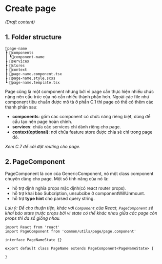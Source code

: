 # Create page
_(Draft content)_

## 1. Folder structure
```
📂page-name
┣ 📂components
┃ ┗📂component-name
┣ 📂services
┣ 📂stores
┣ 📂context
┣ 📜page-name.component.tsx
┣ 📜page-name.style.scss
┗ 📜page-name.template.tsx
```
Page cũng là một component nhưng bởi vì page cần thực hiện nhiều chức năng nên cấu trúc của nó cần nhiều thành phần hơn. Ngoài các file như component tiêu chuẩn được mô tả ở phần C.1 thì page có thể có thêm các thành phần sau:
- **components**: gồm các component có chức năng riêng biệt, dùng để cấu tạo nên page hoàn chỉnh.
- **services**: chứa các services chỉ dành riêng cho page.
- **context(optional)**: nơi chứa feature store được chia sẻ chỉ trong page đó.

_Xem C.7 để cài đặt routing cho page._

## 2. PageComponent
PageComponent là con của GenericComponent, nó một class component chuyên dùng cho page. Một số tính năng của nó là:
- hỗ trợ định nghĩa props mặc định(có react router props).
- hỗ trợ khai báo Subcription, unsubcibe ở componentWillUnmount.
- hỗ trợ **type hint** cho parsed query string.

*Lưu ý: Để cho thuận tiện, khác với `Component` của React, `PageComponent` sẽ khai báo state trước props bởi vì state có thể khác nhau giữa các page còn props thì đa số giống nhau.*

```tsx
import React from 'react'
import PageComponent from 'common/utils/page/page.component'

interface PageNameState {}

export default class PageName extends PageComponent<PageNameState> {

}
```